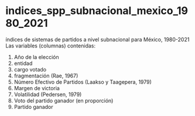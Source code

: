 # indices_spp_subnacional_mexico_1980_2021
índices de sistemas de partidos a nivel subnacional para México, 1980-2021
Las variables (columnas) contenidas:
1. Año de la elección
2. entidad
3. cargo votado
4. fragmentación (Rae, 1967)
5. Número Efectivo de Partidos (Laakso y Taagepera, 1979)
6. Margen de victoria
7. Volatilidad (Pedersen, 1979)
8. Voto del partido ganador (en proporción)
9. Partido ganador
